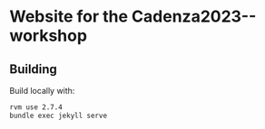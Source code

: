 # Website for the Cadenza2023--workshop

## Building

Build locally with:

```bash
rvm use 2.7.4
bundle exec jekyll serve
```
